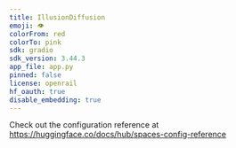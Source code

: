 ```yaml
---
title: IllusionDiffusion
emoji: 👁
colorFrom: red
colorTo: pink
sdk: gradio
sdk_version: 3.44.3
app_file: app.py
pinned: false
license: openrail
hf_oauth: true
disable_embedding: true
---
```


Check out the configuration reference at https://huggingface.co/docs/hub/spaces-config-reference